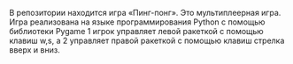 В репозитории находится игра
«Пинг-понг». Это мультиплеерная игра.
Игра реализована на языке программирования Python с
помощью библиотеки Pygame
1 игрок управляет левой ракеткой с
помощью клавиш w,s, а 2 управляет
правой ракеткой с помощью клавиш стрелка вверх и вниз.
